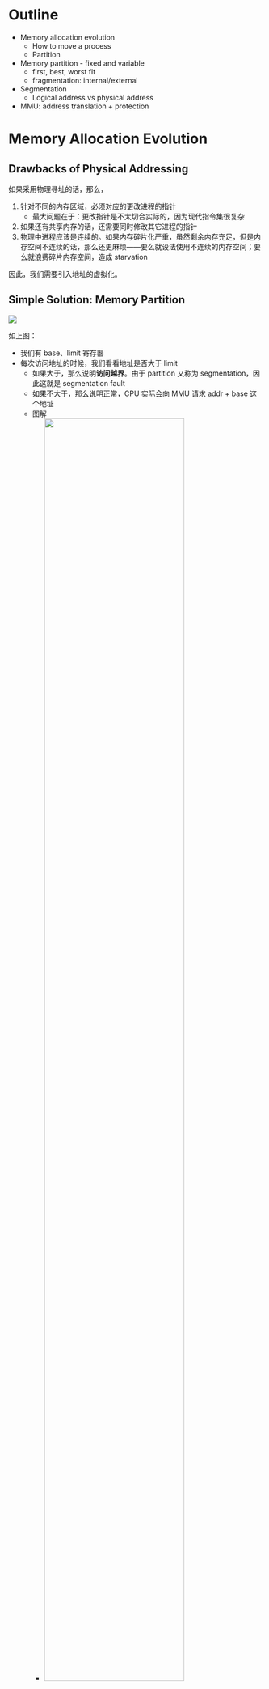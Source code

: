 # Outline

- ﻿﻿Memory allocation evolution
	- ﻿﻿How to move a process
	- ﻿﻿Partition
- ﻿﻿Memory partition - fixed and variable
	- ﻿﻿first, best, worst fit
	- ﻿﻿fragmentation: internal/external
- ﻿﻿Segmentation
	- ﻿﻿Logical address vs physical address
- ﻿﻿MMU: address translation + protection

# Memory Allocation Evolution

## Drawbacks of Physical Addressing

如果采用物理寻址的话，那么，

1. 针对不同的内存区域，必须对应的更改进程的指针
	- 最大问题在于：更改指针是不太切合实际的，因为现代指令集很复杂
2. 如果还有共享内存的话，还需要同时修改其它进程的指针
3. 物理中进程应该是连续的。如果内存碎片化严重，虽然剩余内存充足，但是内存空间不连续的话，那么还更麻烦——要么就设法使用不连续的内存空间；要么就浪费碎片内存空间，造成 starvation

因此，我们需要引入地址的虚拟化。

## Simple Solution: Memory Partition

<img src="https://gitlab.com/mtdickens1998/mtd-images/-/raw/main/pictures/2024/11/12_19_11_28_20241112191127.png"/>

如上图：

- 我们有 base、limit 寄存器
- 每次访问地址的时候，我们看看地址是否大于 limit
	- 如果大于，那么说明**访问越界**。由于 partition 又称为 segmentation，因此这就是 segmentation fault
	- 如果不大于，那么说明正常，CPU 实际会向 MMU 请求 addr + base 这个地址
	- 图解
		- <img src="https://gitlab.com/mtdickens1998/mtd-images/-/raw/main/pictures/2024/11/12_19_21_40_20241112192140.png" width="80%"/>
- 至于 base 和 limit 什么时候改？根据 `task_struct` 的信息，在 context switch 的时候改就行。

**好处**：

<img src="https://gitlab.com/mtdickens1998/mtd-images/-/raw/main/pictures/2024/11/12_19_31_23_20241112193122.png"/>

**问题**：

1. 仍然无法使用不连续内存空间。因此，
	- 请求增加内存空间
	- 和使用碎片内存加载进程
	的操作，是无法完成的。从而，我们只能通过**物理上移动内存**的方式，来消除内存碎片，但是，在进程多、碎片多的情况下，这样做非常 expensive
2. 无法实现内存共享

# Memory Partition

## Partition Strategy: Fixed Partition

如果所有 partition 的长度都一样，那么就不会出现碎片内存。

问题也很显然：

1. 内存浪费
2. 内存不够

其中，1 是最大的问题，又称为 **internal fragmentation**（process 内部出现大量未使用的内存）。

## Partition Strategy: Variable-Length Partition

解决了 internal fragmentation，但是问题也很显然：**external fragmentation**（不同 processes 之间存在大量未使用的内存）。

当然，我们可以使用一些策略来稍微缓解 external fragmentation:

<img src="https://gitlab.com/mtdickens1998/mtd-images/-/raw/main/pictures/2024/11/12_20_5_18_20241112200517.png"/>

# Segmentation

## Sections of a Program

在实际中，一个 program 中，为了模块化，会有多个 sections：

<img src="https://gitlab.com/mtdickens1998/mtd-images/-/raw/main/pictures/2024/11/12_20_37_30_20241112203729.png" width="50%"/>

不同的 sections，内存地址不一定连续，访问权限不一样相同，因此可能需要多个的 sections (partitions) 来管理。而之前的实现中，一个进程只能对应一个 section (partition)。因此，我们需要引入更加复杂的实现。

## Segments (Partitions) of a Process

Program 加载到内存中，变成 process 之后：

1. 原本 elf 中繁杂的 sections，因为权限一样，很多都合并成了一个 segment
2. 加入了运行时 segments——stack, heap 等等

<img src="https://gitlab.com/mtdickens1998/mtd-images/-/raw/main/pictures/2024/11/12_20_40_13_20241112204013.png" width="100%"/>

为了在一个进程中管理多个 segment，我们可以引入这样的机制：

1. 现在的 logical address 格式为 `<segment-num, offset>`
2. 进程的第一页，专门用于储存
	1. 每一个 segment 的 segment-base 和 segment-limit
	2. 每一个 segment 的权限
3. CPU 执行内存相关指令的时候，就先在这个表中检查（见下图）
	1. segment-num 是否 valid
		- 如果 invalid，就会触发 page fault
	2. offset 是否越界
	3. 权限够不够
	如果都检查没问题的话，就去访问 segment-base + offset 这个地址

<img src="https://gitlab.com/mtdickens1998/mtd-images/-/raw/main/pictures/2024/11/12_20_48_25_20241112204825.png"/>

## Still Problem

仍然，external segmentation 的问题没有解决。一个 segment 必须在物理中占用连续内存。

# MMU

> [!info] tl;dr
> 
> MMU 就是用来将 logical (i.e. virtual) address 翻译成 physical address 的 module
## Address Binding: Revisted

<img src="https://gitlab.com/mtdickens1998/mtd-images/-/raw/main/pictures/2024/11/12_21_6_50_20241112210649.png"/>

<img src="https://gitlab.com/mtdickens1998/mtd-images/-/raw/main/pictures/2024/11/12_21_7_17_20241112210716.png"/>

## MMU for Address Translation

<img src="https://gitlab.com/mtdickens1998/mtd-images/-/raw/main/pictures/2024/11/12_21_8_19_20241112210818.png"/>

> [!info]+ MMU in different forms
> 
> 如下图，框中的就等价于（一个非常简单的）MMU
> 
> <img src="https://gitlab.com/mtdickens1998/mtd-images/-/raw/main/pictures/2024/11/12_21_10_14_20241112211014.png"/>

# Paging

> [!info] Introduction
> 
> Variable-length partition，通过 segmentation 的方法，让自己变得 practical 了。所以，fixed partition “不服”，于是想出了一个绝妙的点子——paging。

<img src="https://gitlab.com/mtdickens1998/mtd-images/-/raw/main/pictures/2024/11/12_21_26_14_20241112212613.png"/>

**Note**: 物理地址称为“帧” (frame)，逻辑（虚拟）地址称为“页” (page)。

和之前的 vanilla fixed partition 不同，这里**不再是 one process, one partition**，而是 **one process, many partitions**。

- 因此，我们不再需要考虑 process 的大小如何
- 由于 process 一般都不会比一个 partition 还要小，因此 internal fragmentation 一般不会太严重

同样，由于 **one process, many partitions**，我们必须知道一个进程中，每一个 partition 的对应关系。

因此，每一个 partition 都有一个物理地址的 base (i.e. `phy_base`)，而且还需要一个虚拟地址的 base (i.e. `vir_base`，原因见下面的 **Note**）。这就是 partition 的虚拟地址到物理地址的映射。这个映射被称为**页表（page table）**。

我们通过 MMU 来储存这些映射，并且用这些映射来进行地址转换。

- **Note**: vanilla fixed partition 没有虚拟地址。因为 **one process, one partition**，所以虚拟地址默认就是 0x0。但是 paging 的 partition 就要记录虚拟地址

## Larger or Smaller Frame Size? A Trade-Off

Frame size 更大，那么：

- **好处**：MMU 需要进行的储存就更少
- **坏处**：Internal fragmentation 更严重

## Page Table and Frame Table

<img src="https://gitlab.com/mtdickens1998/mtd-images/-/raw/main/pictures/2024/11/12_21_50_30_20241112215030.png"/>

一言以蔽之：

- Page table 储存虚拟地址到物理地址的映射
- Frame table 储存物理地址的分配情况

> [!example]+
> 
> <img src="https://gitlab.com/mtdickens1998/mtd-images/-/raw/main/pictures/2024/11/12_21_56_51_20241112215650.png"/>

## MMU Architecture (Based on Paging)

<img src="https://gitlab.com/mtdickens1998/mtd-images/-/raw/main/pictures/2024/11/12_21_57_6_20241112215706.png"/>

## Translation Lookaside Table

- PTBR 存着（最低级）页表的**物理起始位置**
- 因此，（每个进程的）page table 本质上也是要在内存中进行寻址
	- 而且是直接找物理地址（***不能和 OS 一样用 VIPT cache***）
- 而且，即使 page table 和 load/store 两者采用一样的 cache 方法，***page table 的 cache 本身就占空间，我们一样要额外加 cache 空间***

因此，基于上面两点（斜粗体字）原因，我们专门给 page table 加一个 cache：TLB。

<img src="https://gitlab.com/mtdickens1998/mtd-images/-/raw/main/pictures/2024/11/15_5_12_26_20241115051225.png"/>

**Note**: 

1. 使用 option II 显然更好。第一大大减小 context switch 的 overhead；第二所有进程的 kernel TLB 都是一样的，所以 kernel TLB 实际上根本无需替换。
2. Cache miss 显然是让 MMU（i.e. 硬件）自行处理，但是 TLB miss 可能是让硬件处理，也可能是让软件处理

### TLB implementation: Associative Memory

由于 TLB 是乱序存的，因此为了实现高速查找（毕竟在 ld/sd 虚拟内存地址的时候，即便这些虚拟内存是在 cache 里的，因为 cache 是 VIPT，所以我们还是需要 physical address，所以 TLB 访问这一步是必做的。而 virtual addr -> physical addr 这个 overhead 就非常关键），我们使用了 associative memory 进行并行查找。
### Hierarchical TLB

<img src="https://gitlab.com/mtdickens1998/mtd-images/-/raw/main/pictures/2024/11/15_5_21_1_20241115052100.png"/>

在 arm 架构中，就像 `imem_cache` 和 `dmem_cache` 一样，我们也有 `i_tlb` 和 `d_tlb`。

> [!info]+ w/ TLB and w/o TLB
>
> <img src="https://gitlab.com/mtdickens1998/mtd-images/-/raw/main/pictures/2024/11/15_7_41_5_20241115074105.png" width="78%"/> <img src="https://gitlab.com/mtdickens1998/mtd-images/-/raw/main/pictures/2024/11/12_21_57_6_20241112215706.png" width="78%"/>
> 
> 
> 前面的就是 w/ TLB，后面的就是 w/o TLB。

### Quantized Analysis

<img src="https://gitlab.com/mtdickens1998/mtd-images/-/raw/main/pictures/2024/11/15_7_43_53_20241115074352.png"/>

如上图：读取 TLB 的时间可以忽略不计。那么，只要 miss，（假设没有 cache，）就是双倍时间。


## Memory Protection

<img src="https://gitlab.com/mtdickens1998/mtd-images/-/raw/main/pictures/2024/11/15_8_20_57_20241115082056.png"/>

<img src="https://gitlab.com/mtdickens1998/mtd-images/-/raw/main/pictures/2024/11/15_8_22_15_20241115082214.png"/>

# Structure of Page Table

<img src="https://gitlab.com/mtdickens1998/mtd-images/-/raw/main/pictures/2024/11/12_21_57_6_20241112215706.png" width="50%"/>

如果使用上图的 one-level page table，会有两个严重的问题：

1. 对于单层的 page table，如果地址是 32 位，page size 为 4 KiB，那么 page table 就会有 $2^{32} / 2^{2+10} = 2^{20} \approx 10^6$ entries。如果一个 entry 占 4 bytes，那么页表大小就要 4 MiB
	- 对于 48 位的虚拟地址，page size 为 4 KiB，那么 page table 就会有 $2^{48} / 2^{2+10} = 2^{36} \approx 7 * 10^{10}$ entries。如果一个 entry 占 6 bytes，那么页表大小就要 364 GiB。这是完全不现实的
2. 由于 page table 用于将虚拟地址翻译成物理地址，因此 **page table 本身的地址必须是物理地址**（否则就是鸡生蛋 dilemma）。从而，如果用 single-level page table，那么 page table 本身必须在物理空间中连续。但是连续的空间是非常 rare 的——即使是一个 4MB 大小的连续空间。

因此，我们需要用到 multi-level page table。从而导致内存分配是有问题的。

## Two-Level Page Table

一目了然，不言而喻

<img src="https://gitlab.com/mtdickens1998/mtd-images/-/raw/main/pictures/2024/11/12_22_43_9_20241112224308.png"/>

<img src="https://gitlab.com/mtdickens1998/mtd-images/-/raw/main/pictures/2024/11/12_22_42_44_20241112224243.png"/>

<img src="https://gitlab.com/mtdickens1998/mtd-images/-/raw/main/pictures/2024/11/13_1_49_15_20241113014914.png"/>

## Multi-Level Page Table in Practice

对于 ARM64 而言，其虚拟地址可以为 39 bit 或者 48 bit；对于 AMD64 而言，必须是 48 bit。

假设我们使用 ARM64，虚拟地址为 39 位，那么可以采用这样的三级页表：

<img src="https://gitlab.com/mtdickens1998/mtd-images/-/raw/main/pictures/2024/11/13_1_59_0_20241113015900.png"/>

**注意**：

1. `PTBR` 就是 page table base register，指向最低级页表的 head
2. 图中的所有加法，就是 base address (left arrow) + offset (top arrow) = target address

## Hashed Page Table

<img src="https://gitlab.com/mtdickens1998/mtd-images/-/raw/main/pictures/2024/11/13_2_37_2_20241113023702.png"/>

如图所示，显而易见。注意我们使用的是链表哈希。
## Inverted Page Table

1. 虚拟内存地址空间比物理空间要大很多。比如对于 ARM64，虚拟空间至少有 512 GiB（39 bits），但是物理空间可能只能 8~16GiB 等等。
2. 每一个 process 都要有自己的页表。那么多 processes，如果每一个 process 都要自己的页表，那还是有点费空间的。

因此，我们可以考虑**不用虚拟地址充当 offset，而是用物理地址充当 offset**。此时，页表的大小由物理地址决定，而且只有一个全局的页表。

**Note**: 

- 其实，inverted page table 带上了 pid 也是不得而为之。因为一个物理 frame 可能对应任何 pid 下的某个虚拟 page，因此 (inverted) page table 内的信息必须是 `pid p` 二元组
- 至于正常的 page table，每一个 pid 都有一个自己的 page table，自然只需要物理 frame 的信息

### Vanilla IPT

<img src="https://gitlab.com/mtdickens1998/mtd-images/-/raw/main/pictures/2024/11/13_2_22_56_20241113022255.png"/>

如图：

1. 根据 pid 以及该进程的 VPN (i.e. P)，我们在 page table **线性查找** `pid p` 是否存在
2. 如果存在，那么**该 `pid p` 所在位置**相对 base address 的偏移量，就是 PPN (i.e. i)

问题：

1. 线性查找太慢。特别是 TLB miss 的时候，需要将所有 page table 都过一遍
2. 没法共享物理内存

# Swap Memory

可以认为，swap memory 就是为了完成下面的任务：

- 设想一下，你目前有 4 GiB 的内存，目前已经运行了 3.5 GiB
- 然后，你希望再运行一个需要 1 GiB 的进程
- 将这 1 GiB 进程加载进来之后，我们就有 0.5 GiB 的“进程内存”是在 swap 文件中
- 如果需要执行/读/写某一个在 swap 中的地址，但是物理内存已经满了，那么就会触发 page fault，将该地址对应的 block 从 swap 文件中换到内存中，同时将物理内存中的一个 block 当做 victim block，放到 swap 文件中。这就是一个 swap 操作

# Realworld Examples

## IA32 

为了兼容 segmentation，ia32 架构只能在 paging unit 前面加一个 segmentation unit。换句话说，当我们不使用 segmentation 而是使用 paging 的时候，就有 logical address = linear address

<img src="https://gitlab.com/mtdickens1998/mtd-images/-/raw/main/pictures/2024/11/13_4_9_41_20241113040940.png" width="80%"/>

至于 paging unit，如下：

<img src="https://gitlab.com/mtdickens1998/mtd-images/-/raw/main/pictures/2024/11/13_4_32_0_20241113043159.png"/>

如果不开启 PAE，那么 IA-32 的每个进程的页表是不支持 4GiB 以上的寻址的。

<img src="https://gitlab.com/mtdickens1998/mtd-images/-/raw/main/pictures/2024/11/13_4_32_25_20241113043224.png"/>

**注**：

- 由于 IA-32 PAE 需要支持 4GiB 以上寻址，因此 page table entry 的长度就是 8 bytes。由于 1 页是 4 KiB，因此一个 page table 可以有 512 个 entries，也就是可以占 9 位
- 9 + 9 + 12 = 30，还少了 2 位。无奈，只好搞一个 3 级页表
	- CR3 指向 page directory pointer table 的 head 处。CR3 储存的就是这一个 frame 的 base address，因此低 12 位需要为 0
		- 因此，理论上，可以拓展到 (32 - 12) (CR3) + 32 (Logical Address) = 52 位的地址空间
		- 但是我们这里就只拓展到 36 位 = 64 GiB
		- 因为 64 GiB 对于个人用户而言已经远远足够了，如果你真要用到 64 GiB 以上内存，you better use IA-64！
	- Page directory pointer table 只可能用到前 4 项，因为只有 logical address 剩下的只有 2 bits
		- 但是我们实际上为一个 table 分配了 1 个 frame 的空间，所以，what a waste and how ad-hoc!

## ARM 32

<img src="https://gitlab.com/mtdickens1998/mtd-images/-/raw/main/pictures/2024/11/13_4_46_51_20241113044650.png"/>
## ARM 64

<img src="https://gitlab.com/mtdickens1998/mtd-images/-/raw/main/pictures/2024/11/13_4_46_44_20241113044643.png"/>

